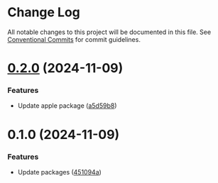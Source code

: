# Change Log

All notable changes to this project will be documented in this file.
See [Conventional Commits](https://conventionalcommits.org) for commit guidelines.

# [0.2.0](https://github.com/mary725/lerna-example/compare/v0.1.0...v0.2.0) (2024-11-09)


### Features

* Update apple package ([a5d59b8](https://github.com/mary725/lerna-example/commit/a5d59b8239afe446ef68450de77e0d27289f4e77))





# 0.1.0 (2024-11-09)


### Features

* Update packages ([451094a](https://github.com/mary725/lerna-example/commit/451094a31b3ea7585dae7b7adc30b8f2b74e35b3))
